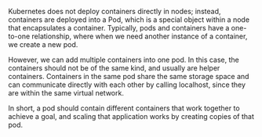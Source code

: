 Kubernetes does not deploy containers directly in nodes; instead, containers are deployed into a Pod, which is a special object within a node that encapsulates a container. Typically, pods and containers have a one-to-one relationship, where when we need another instance of a container, we create a new pod.

However, we can add multiple containers into one pod. In this case, the containers should not be of the same kind, and usually are helper containers. Containers in the same pod share the same storage space and can communicate directly with each other by calling localhost, since they are within the same virtual network.

In short, a pod should contain different containers that work together to achieve a goal, and scaling that application works by creating copies of that pod.